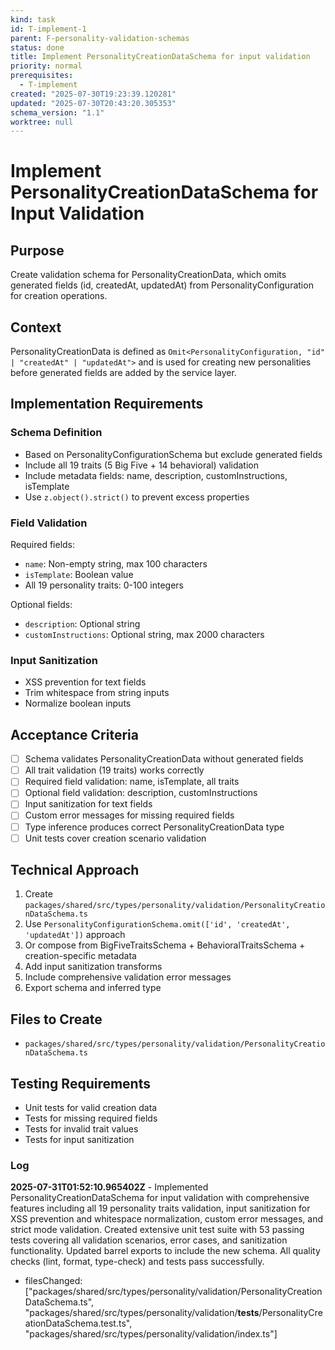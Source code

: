 ```yaml
---
kind: task
id: T-implement-1
parent: F-personality-validation-schemas
status: done
title: Implement PersonalityCreationDataSchema for input validation
priority: normal
prerequisites:
  - T-implement
created: "2025-07-30T19:23:39.120281"
updated: "2025-07-30T20:43:20.305353"
schema_version: "1.1"
worktree: null
---
```


# Implement PersonalityCreationDataSchema for Input Validation

## Purpose

Create validation schema for PersonalityCreationData, which omits generated fields (id, createdAt, updatedAt) from PersonalityConfiguration for creation operations.

## Context

PersonalityCreationData is defined as `Omit<PersonalityConfiguration, "id" | "createdAt" | "updatedAt">` and is used for creating new personalities before generated fields are added by the service layer.

## Implementation Requirements

### Schema Definition

- Based on PersonalityConfigurationSchema but exclude generated fields
- Include all 19 traits (5 Big Five + 14 behavioral) validation
- Include metadata fields: name, description, customInstructions, isTemplate
- Use `z.object().strict()` to prevent excess properties

### Field Validation

Required fields:

- `name`: Non-empty string, max 100 characters
- `isTemplate`: Boolean value
- All 19 personality traits: 0-100 integers

Optional fields:

- `description`: Optional string
- `customInstructions`: Optional string, max 2000 characters

### Input Sanitization

- XSS prevention for text fields
- Trim whitespace from string inputs
- Normalize boolean inputs

## Acceptance Criteria

- [ ] Schema validates PersonalityCreationData without generated fields
- [ ] All trait validation (19 traits) works correctly
- [ ] Required field validation: name, isTemplate, all traits
- [ ] Optional field validation: description, customInstructions
- [ ] Input sanitization for text fields
- [ ] Custom error messages for missing required fields
- [ ] Type inference produces correct PersonalityCreationData type
- [ ] Unit tests cover creation scenario validation

## Technical Approach

1. Create `packages/shared/src/types/personality/validation/PersonalityCreationDataSchema.ts`
2. Use `PersonalityConfigurationSchema.omit(['id', 'createdAt', 'updatedAt'])` approach
3. Or compose from BigFiveTraitsSchema + BehavioralTraitsSchema + creation-specific metadata
4. Add input sanitization transforms
5. Include comprehensive validation error messages
6. Export schema and inferred type

## Files to Create

- `packages/shared/src/types/personality/validation/PersonalityCreationDataSchema.ts`

## Testing Requirements

- Unit tests for valid creation data
- Tests for missing required fields
- Tests for invalid trait values
- Tests for input sanitization

### Log

**2025-07-31T01:52:10.965402Z** - Implemented PersonalityCreationDataSchema for input validation with comprehensive features including all 19 personality traits validation, input sanitization for XSS prevention and whitespace normalization, custom error messages, and strict mode validation. Created extensive unit test suite with 53 passing tests covering all validation scenarios, error cases, and sanitization functionality. Updated barrel exports to include the new schema. All quality checks (lint, format, type-check) and tests pass successfully.

- filesChanged: ["packages/shared/src/types/personality/validation/PersonalityCreationDataSchema.ts", "packages/shared/src/types/personality/validation/__tests__/PersonalityCreationDataSchema.test.ts", "packages/shared/src/types/personality/validation/index.ts"]
